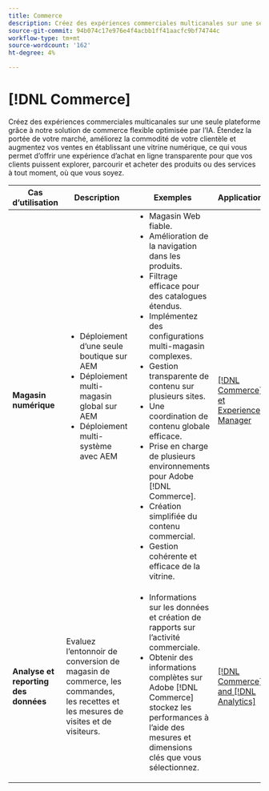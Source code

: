 ```yaml
---
title: Commerce
description: Créez des expériences commerciales multicanales sur une seule plateforme grâce à notre solution de commerce flexible optimisée par l’IA.
source-git-commit: 94b074c17e976e4f4acbb1ff41aacfc9bf74744c
workflow-type: tm+mt
source-wordcount: '162'
ht-degree: 4%

---
```



# [!DNL Commerce]

Créez des expériences commerciales multicanales sur une seule plateforme grâce à notre solution de commerce flexible optimisée par l’IA. Étendez la portée de votre marché, améliorez la commodité de votre clientèle et augmentez vos ventes en établissant une vitrine numérique, ce qui vous permet d’offrir une expérience d’achat en ligne transparente pour que vos clients puissent explorer, parcourir et acheter des produits ou des services à tout moment, où que vous soyez.

<table>

<thead>
    <tr>
      <th>Cas d’utilisation</th>
      <th>Description</th>
      <th>Exemples</th>
      <th>Applications</th>
    </tr>
  </thead>
  <tbody>
 <tr>
   <td><strong>Magasin numérique</strong></td>
   <td><ul style="margin-top: 0;">
          <li>Déploiement d’une seule boutique sur AEM
          <li>Déploiement multi-magasin global sur AEM</li>
          <li>Déploiement multi-système avec AEM</li>
        </ul>
  </td>
   <td>
    <ul style="margin-top: 0;">
          <li>Magasin Web fiable.</li>
          <li>Amélioration de la navigation dans les produits.</li>
          <li>Filtrage efficace pour des catalogues étendus.</li>
          <li>Implémentez des configurations multi-magasin complexes.</li>
          <li>Gestion transparente de contenu sur plusieurs sites.</li>
          <li>Une coordination de contenu globale efficace.</li>
          <li>Prise en charge de plusieurs environnements pour Adobe [!DNL Commerce].</li>
          <li>Création simplifiée du contenu commercial.</li>
          <li>Gestion cohérente et efficace de la vitrine.</li>
      </ul>
    </td>
   <td><a href="/help/integrations/integrations-between-applications/experience-manager/experience-manager-commerce.md">[!DNL Commerce] et Experience Manager</a></td>
 </tr> 
 <tr>
   <td><strong>Analyse et reporting des données<strong></td>
   <td>Evaluez l’entonnoir de conversion de magasin de commerce, les commandes, les recettes et les mesures de visites et de visiteurs.</td>
   <td><ul style="margin-top: 0;"><li>Informations sur les données et création de rapports sur l’activité commerciale.</li><li>Obtenir des informations complètes sur Adobe [!DNL Commerce] stockez les performances à l’aide des mesures et dimensions clés que vous sélectionnez.</li></ul></td>
   <td><a href="/help/integrations/integrations-between-applications/commerce/commerce-analytics.md">[!DNL Commerce] and [!DNL Analytics]</a></td>
 </tr>
 </tbody>
 </table>
